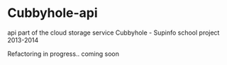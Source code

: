Cubbyhole-api
=============

api part of the cloud storage service Cubbyhole - Supinfo school project 2013-2014

Refactoring in progress.. coming soon
